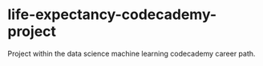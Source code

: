 # life-expectancy-codecademy-project
Project within the data science machine learning codecademy career path.
